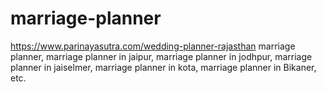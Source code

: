 # marriage-planner
https://www.parinayasutra.com/wedding-planner-rajasthan marriage planner, marriage planner in jaipur, marriage planner in jodhpur, marriage planner in jaiselmer, marriage planner in kota, marriage planner in Bikaner, etc.
